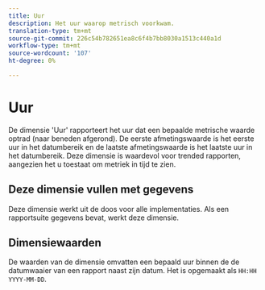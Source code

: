 ```yaml
---
title: Uur
description: Het uur waarop metrisch voorkwam.
translation-type: tm+mt
source-git-commit: 226c54b782651ea8c6f4b7bb8030a1513c440a1d
workflow-type: tm+mt
source-wordcount: '107'
ht-degree: 0%

---
```



# Uur

De dimensie &#39;Uur&#39; rapporteert het uur dat een bepaalde metrische waarde optrad (naar beneden afgerond). De eerste afmetingswaarde is het eerste uur in het datumbereik en de laatste afmetingswaarde is het laatste uur in het datumbereik. Deze dimensie is waardevol voor trended rapporten, aangezien het u toestaat om metriek in tijd te zien.

## Deze dimensie vullen met gegevens

Deze dimensie werkt uit de doos voor alle implementaties. Als een rapportsuite gegevens bevat, werkt deze dimensie.

## Dimensiewaarden

De waarden van de dimensie omvatten een bepaald uur binnen de de datumwaaier van een rapport naast zijn datum. Het is opgemaakt als `HH:HH YYYY-MM-DD`.
